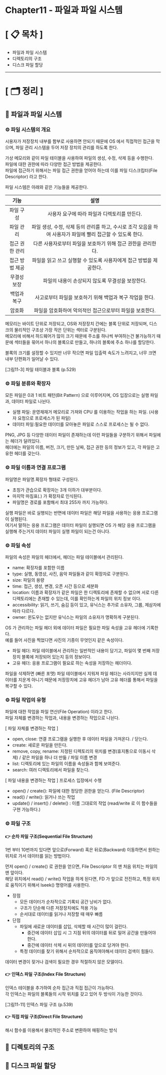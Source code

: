 # **Chapter11 - 파일과 파일 시스템**

# **[ 📋 목차 ]**
- 파일과 파일 시스템
- 디렉토리의 구조
- 디스크 파일 할당

****

# **[ 🗂️ 정리 ]**
## 📌 <b>파일과 파일 시스템</b>

### ⚙ <b>파일 시스템의 개요</b>
시용자가 저장장치 내부를 함부로 사용하면 안되기 때문에 OS 에서 직접적인 접근을 막으며, 파일 관리 시스템을 두어 저장 장치의 관리를 하도록 한다.

가상 메모리와 같이 파일 테이블을 사용하여 파일의 생성, 수정, 삭제 등을 수행한다.  
파일에 대한 권한에 따라 다양한 접근 방법을 제공한다.  
파일에 접근하기 위해서는 파일 접근 권한을 얻어야 하는데 이를 파일 디스크립터(File Descriptor) 라고 한다.
  
파일 시스템은 아래와 같은 기능들을 제공한다.

|기능|설명|
|:---:|:--------:|
|파일 구성|사용자 요구에 따라 파일과 디렉토리를 만든다.|
|파일 관리|파일 생성, 수정, 삭제 등의 관리를 하고, 수시로 조각 모음을 하여 사용자가 파일에 빨리 접근할 수 있도록 한다.|
|접근 권한 관리|다른 사용자로부터 파일을 보호하기 위해 접근 권한을 관리한다.|
|접근 방법 제공|파일을 읽고 쓰고 실행할 수 있도록 사용자에게 접근 방법을 제공한다.|
|무결성 보장|파일의 내용이 손상되지 않도록 무결성을 보장한다.|
|백업과 복구|사고로부터 파일을 보호하기 위해 백업과 복구 작업을 한다.|
|암호화|파일을 암호화하여 악의적인 접근으로부터 파일을 보호한다.|

메모리는 바이트 단위로 저장되고, OS와 저장장치 간에는 블록 단위로 저장되며, 디스크의 물리적인 구조상 가장 작은 단위는 섹터로 구분된다.  
메모리에 비해서 하드웨어가 많이 크기 때문에 주소를 하나씩 부여하는건 불가능하기 때문에 섹터들을 묶어서 하나의 블록으로 만들고, 하나의 블록에 주소 하나를 할당한다.
  
블록의 크기를 설정할 수 있지만 너무 작으면 파일 입출력 속도가 느려지고, 너무 크면 내부 단편화가 일어날 수 있다.

[그림11-3] 파일 테이블과 블록 (p.529)

### ⚙ <b>파일 분류와 확장자</b>
모든 파일은 0과 1 비트 패턴(Bit Pattern) 으로 이루어지며, OS 입장으로는 실행 파일과, 데이터 파일로 나뉜다.

- 실행 파일: 운영채재거 메모리로 가져와 CPU 를 이용하는 작업을 하는 파일. (사용자 요청으로 프로세스가 된 파일)
- 데이터 파일:필요한 데이터를 모아놓은 파일로 스스로 프로세스는 될 수 없다.

PNG, JPG 등 다양한 데이터 파일이 존재하는데 이런 파일들을 구분하기 위해서 파일에는 헤더가 달려있다.  
헤더에는 파일의 이름, 버전, 크기, 만든 날짜, 접근 권한 등의 정보가 있고, 각 파일은 고유한 헤더를 갖는다.

### ⚙ <b>파일 이름과 연결 프로그램</b>
파일명은 파일명.확장자 형태로 구성된다.

- 초칭가 관습으로 확장자는 3개 이하가 대부분이다.
- 마지막 마침표(.) 가 확장자로 인식된다.
- 파일명은 경로를 포함해서 최대 255자 까지 가능하다.

실행 파일은 바로 실행되는 반면에 데이터 파일은 해당 파일을 사용하는 응용 프로그램이 실행된다.  
여기서 말하는 응용 프로그램은 데이터 파일이 실행되면 OS 가 해당 응용 프로그램을 실행해 주는거지 데이터 파일이 실행 파일이 되는건 아니다.

### ⚙ <b>파일 속성</b>
파일의 속성은 파일의 헤더에서, 헤더는 파일 테이블에서 관리된다.

- name: 확장자를 포함한 이름
- type: 실행, 동영상, 사진, 음악 파일들과 같이 확장자로 구분된다.
- size: 파일의 용량
- time: 접근, 생성, 변경, 오픈 시간 등으로 세분화
- location: 이름과 확장자가 같은 파일은 한 디렉토리에 존재할 수 없으며 서로 다른 디렉토리에는 존재할 수 있는데, 이를 확인하는게 파일의 위치 정보 이다.
- accessibility: 읽기, 쓰기, 숨김 등이 있고, 유닉스는 추가로 소유자, 그룹, 제삼자에 따라 다르다.
- owner: 윈도우는 없지만 유닉스는 파일의 소유자가 명확하게 구분된다.

OS 가 관리하는 파일 헤더 외에 데이터 파일은 필요한 파일 속성을 고유 헤더에 기록한다.   
예를 들어 사진을 찍었다면 사진의 기종이 무엇인지 같은 속성이다.

- 파일 헤더: 파일 테이블에서 관리하는 일반적인 내용이 담기고, 파일이 몇 번째 저장장치 블록에 저장되어 있는지 등의 정보이다.
- 고유 헤더: 응용 프로그램이 필요로 하는 속성을 저장하는 헤더이다.

파일을 삭제하면 (빠른 포맷) 파일 테이블에서 지워져 파일 헤더는 사라지지만 실제 데이터를 지운게 아니기 때문에 저장장치에 고유 헤더가 남아 
고유 헤더를 통해서 파일을 복구할 수 있다.

### ⚙ <b>파일 작업의 유형</b>
파일에 대한 작업을 파일 연산(File Operation) 이라고 한다.   
파일 자체를 변경하는 작업과, 내용을 변경하는 작업으로 나뉜다.
  
[ 파일 자체를 변경하는 작업 ]

- open, close: 연결 프로그램을 실행한 후 데이터 파일을 가져온다. / 닫는다.
- create: 새로운 파일을 만든다.
- remove, copy, rename: 지정된 디렉토리의 위치를 변경(휴지통으로 이동시 삭제) / 같은 파일을 하나 더 만듦 / 파일 이름 변경
- list: 디렉토리에 있는 파일의 이름을 속성들과 함께 보여준다.
- search: 여러 디렉토리에서 파일을 찾는다.

[ 파일 내용을 변경하는 작업 ]
프로세스 입장에서 수행

- open() / create(): 파일에 대한 정당한 권한을 얻는다. (File Descriptor)
- read() / write(): 읽거나 쓰는 작업
- update() / insert() / delete() : 이름 그대로의 작업 (read/write 로 이 함수들을 구현 가능하다.)

### ⚙ <b>파일 구조</b>

#### 👉 순차 파일 구조(Sequential File Structure)
1번 부터 10번까지 있다면 앞으로(Forward) 혹은 뒤로(Backward) 이동하면서 원하는 위치로 가서 데이터를 읽는 방법이다.  

먼저 open() / create() 로 권한을 얻으면, File Descriptor 의 맨 처음 위치는 파일의 맨 앞이다.  
해당 위치에서 read() / write() 작업을 하게 된다면, FD 가 앞으로 전진하고, 특정 위치로 움직이기 위해서 lseek() 명령어를 사용한다.

- 장점
    - 모든 데이터가 순차적으로 기록되 공간 낭비가 없다.
    - 구조가 단순해 다른 저장장치에도 적용 가능
    - 순서대로 데이터를 읽거나 저장할 때 매우 빠름
- 단점
    - 파일에 새로운 데이터를 삽입, 삭제할 때 시간이 많이 걸린다.
        - 중간에 데이터 삽입 시 그 지점 뒤의 데이터를 뒤로 밀어 공간을 만들어야 한다.
        - 중간에 데이터 삭제 시 뒤의 데이터를 앞으로 당겨야 한다.
    - 특정 데이터를 찾기 위해서 순차적으로 움직여야해서 데이터 검색이 힘들다.
    
데이터 변경이 잦거나 검색이 필요한 경우 적절하지 않은 모델이다.

#### 👉 인덱스 파일 구조(Index File Structure)
인덱스 테이블을 추가하여 순차 접근과 직접 접근이 가능하다.  
각 인덱스는 파일의 블록들의 시작 위치를 갖고 있어 두 방식이 가능한 것이다.

[그림11-11] 인덱스 파일 구조 (p.539)

#### 👉 직접 파일 구조(Direct File Structure)
해시 함수를 이용해서 물리적인 주소로 변환하여 매핑하는 방식

## 📌 <b>디렉토리의 구조</b>

## 📌 <b>디스크 파일 할당</b>